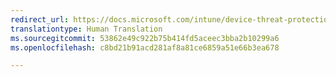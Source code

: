 ```yaml
---
redirect_url: https://docs.microsoft.com/intune/device-threat-protection-troubleshooting
translationtype: Human Translation
ms.sourcegitcommit: 53862e49c922b75b414fd5aceec3bba2b10299a6
ms.openlocfilehash: c8bd21b91acd281af8a81ce6859a51e66b3ea678

---
```




<!--HONumber=Jan17_HO2-->


